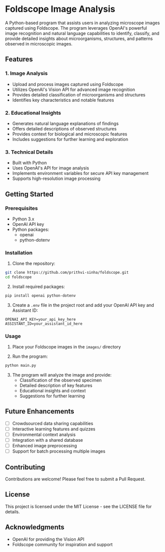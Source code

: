 # Foldscope Image Analysis

A Python-based program that assists users in analyzing microscope images captured using Foldscope. The program leverages OpenAI's powerful image recognition and natural language capabilities to identify, classify, and provide detailed insights about microorganisms, structures, and patterns observed in microscopic images.

## Features

### 1. Image Analysis
- Upload and process images captured using Foldscope
- Utilizes OpenAI's Vision API for advanced image recognition
- Provides detailed classification of microorganisms and structures
- Identifies key characteristics and notable features

### 2. Educational Insights
- Generates natural language explanations of findings
- Offers detailed descriptions of observed structures
- Provides context for biological and microscopic features
- Includes suggestions for further learning and exploration

### 3. Technical Details
- Built with Python
- Uses OpenAI's API for image analysis
- Implements environment variables for secure API key management
- Supports high-resolution image processing

## Getting Started

### Prerequisites
- Python 3.x
- OpenAI API key
- Python packages:
  - openai
  - python-dotenv

### Installation

1. Clone the repository:
```bash
git clone https://github.com/prithvi-sinha/foldscope.git
cd foldscope
```

2. Install required packages:
```bash
pip install openai python-dotenv
```

3. Create a `.env` file in the project root and add your OpenAI API key and Assistant ID:
```
OPENAI_API_KEY=your_api_key_here
ASSISTANT_ID=your_assistant_id_here
```

### Usage

1. Place your Foldscope images in the `images/` directory

2. Run the program:
```bash
python main.py
```

3. The program will analyze the image and provide:
   - Classification of the observed specimen
   - Detailed description of key features
   - Educational insights and context
   - Suggestions for further learning

## Future Enhancements

- [ ] Crowdsourced data sharing capabilities
- [ ] Interactive learning features and quizzes
- [ ] Environmental context analysis
- [ ] Integration with a shared database
- [ ] Enhanced image preprocessing
- [ ] Support for batch processing multiple images

## Contributing

Contributions are welcome! Please feel free to submit a Pull Request.

## License

This project is licensed under the MIT License - see the LICENSE file for details.

## Acknowledgments

- OpenAI for providing the Vision API
- Foldscope community for inspiration and support
